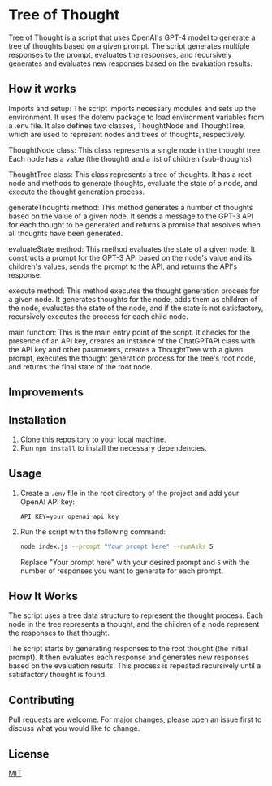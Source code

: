 # Tree of Thought

Tree of Thought is a script that uses OpenAI's GPT-4 model to generate a tree of thoughts based on a given prompt. The script generates multiple responses to the prompt, evaluates the responses, and recursively generates and evaluates new responses based on the evaluation results.

## How it works


Imports and setup: The script imports necessary modules and sets up the environment. It uses the dotenv package to load environment variables from a .env file. It also defines two classes, ThoughtNode and ThoughtTree, which are used to represent nodes and trees of thoughts, respectively.

ThoughtNode class: This class represents a single node in the thought tree. Each node has a value (the thought) and a list of children (sub-thoughts).

ThoughtTree class: This class represents a tree of thoughts. It has a root node and methods to generate thoughts, evaluate the state of a node, and execute the thought generation process.

generateThoughts method: This method generates a number of thoughts based on the value of a given node. It sends a message to the GPT-3 API for each thought to be generated and returns a promise that resolves when all thoughts have been generated.

evaluateState method: This method evaluates the state of a given node. It constructs a prompt for the GPT-3 API based on the node's value and its children's values, sends the prompt to the API, and returns the API's response.

execute method: This method executes the thought generation process for a given node. It generates thoughts for the node, adds them as children of the node, evaluates the state of the node, and if the state is not satisfactory, recursively executes the process for each child node.

main function: This is the main entry point of the script. It checks for the presence of an API key, creates an instance of the ChatGPTAPI class with the API key and other parameters, creates a ThoughtTree with a given prompt, executes the thought generation process for the tree's root node, and returns the final state of the root node.



## Improvements









## Installation

1. Clone this repository to your local machine.
2. Run `npm install` to install the necessary dependencies.

## Usage

1. Create a `.env` file in the root directory of the project and add your OpenAI API key:

    ```env
    API_KEY=your_openai_api_key
    ```

2. Run the script with the following command:

    ```bash
    node index.js --prompt "Your prompt here" --numAsks 5
    ```

    Replace "Your prompt here" with your desired prompt and `5` with the number of responses you want to generate for each prompt.

## How It Works

The script uses a tree data structure to represent the thought process. Each node in the tree represents a thought, and the children of a node represent the responses to that thought.

The script starts by generating responses to the root thought (the initial prompt). It then evaluates each response and generates new responses based on the evaluation results. This process is repeated recursively until a satisfactory thought is found.

## Contributing

Pull requests are welcome. For major changes, please open an issue first to discuss what you would like to change.

## License

[MIT](https://choosealicense.com/licenses/mit/)
